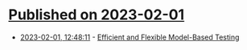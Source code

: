 # [Published on 2023-02-01](index.md)

* [2023-02-01, 12:48:11](https://lobste.rs/s/sjltvu/efficient_flexible_model_based_testing) - [Efficient and Flexible Model-Based Testing](https://concerningquality.com/model-based-testing-theory)
